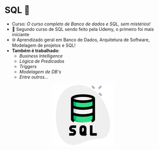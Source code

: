# SQL :medal_sports:

- Curso: *O curso completo de Banco de dados e SQL, sem mistérios!*
- :notebook: Segundo curso de SQL sendo feito pela Udemy, o primeiro foi mais iniciante
- :globe_with_meridians: Aprendizado geral em Banco de Dados, Arquitetura de Software, Modelagem de projetos e SQL!
- **Também é trabalhado:**
   - *Business Intelligence*
   - *Lógica de Predicados*
   - *Triggers*
   - *Modelagem de DB's*
   - *Entre outros...*


<p align = "center">
  <img src="git.icons/servidor-sql.png" width="200" title="SQL">
</p>
